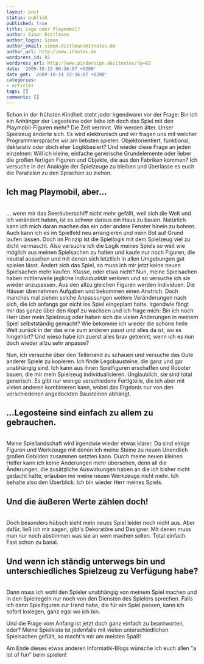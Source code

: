 ```yaml
---
layout: post
status: publish
published: true
title: Lego oder Playmobil?
author: Simon Dittlmann
author_login: Simon
author_email: simon.dittlmann@itnotes.de
author_url: http://www.itnotes.de
wordpress_id: 82
wordpress_url: http://www.pindarsign.de/itnotes/?p=82
date: '2009-10-15 00:36:07 +0200'
date_gmt: '2009-10-14 22:36:07 +0200'
categories:
- articles
tags: []
comments: []
---
```

<p>Schon in der fr&uuml;hsten Kindheit steht jeder irgendwann vor der Frage: Bin ich ein Anh&auml;nger der Legosteine oder liebe ich doch das Spiel mit den Playmobil-Figuren mehr? Die Zeit verrinnt. Wir werden &auml;lter. Unser Spielzeug &auml;nderte sich. Es wird elektronisch und wir fragen uns mit welcher Programmiersprache wir am liebsten spielen. Objektorientiert, funktional, deklarativ oder doch eher Logikbasiert? Und wieder diese Frage an jeden einzelnen: Will ich kleine, einfache generische Grundelemente oder lieber die gro&szlig;en fertigen Figuren und Objekte, die aus den Fabriken kommen? Ich versuche in der Analogie der Spielzeuge zu bleiben und &uuml;berlasse es euch die Parallelen zu den Sprachen zu ziehen.</p>
<h2>Ich mag Playmobil, aber...</h2><br />
... wenn mir das Seer&auml;uberschiff nicht mehr gef&auml;llt, weil sich die Welt und ich ver&auml;ndert haben, ist es schwer daraus ein Haus zu bauen. Nat&uuml;rlich kann ich mich daran machen das ein oder andere Fenster hinein zu bohren. Auch kann ich es im Spielfeld neu arrangieren und mein Bot auf Grund laufen lassen. Doch im Prinzip ist die Spiellogik mit dem Spielzeug viel zu dicht vermascht. Also versuche ich die Logik meines Spiels so weit wie m&ouml;glich aus meinen Spielsachen zu halten und kaufe nur noch Figuren, die neutral aussehen und mit denen sich letztlich in allen Umgebungen gut spielen l&auml;sst. &Auml;ndert sich das Spiel, so muss ich mir jetzt keine neuen Spielsachen mehr kaufen. Klasse, oder etwa nicht? Nun, meine Spielsachen haben mittlerweile jegliche Individualit&auml;t verloren und so versuche ich sie wieder anzupassen. Aus den allzu gleichen Figuren werden Individuen. Die H&auml;user &uuml;bernehmen Aufgaben und bekommen einen Anstrich. Doch manches mal ziehen solche Anpassungen weitere Ver&auml;nderungen nach sich, die ich anfangs gar nicht ins Spiel eingeplant hatte. Irgendwie f&auml;ngt mir das ganze &uuml;ber den Kopf zu wachsen und ich frage mich: Bin ich noch Herr &uuml;ber mein Spielzeug oder haben sich die vielen &Auml;nderungen in meinem Spiel selbstst&auml;ndig gemacht? Wie bekomme ich wieder die sch&ouml;ne heile Welt zur&uuml;ck in der das eine zum anderen passt und alles da ist, wo es hingeh&ouml;rt? Und wieso habe ich zuerst alles brav getrennt, wenn ich es nun doch wieder allzu sehr anpasse?</p>
<p>Nun, ich versuche &uuml;ber den Tellerrand zu schauen und versuche das Gute anderer Spiele zu kopieren. Ich finde Legobausteine, die ganz und gar unabh&auml;ngig sind. Ich kann aus ihnen Spielfiguren erschaffen und Roboter bauen, die mir mein Spielzeug individualisieren. Unglaublich, sie sind total generisch. Es gibt nur wenige verschiedene Fertigteile, die ich aber mit vielen anderen kombinieren kann, wobei das Ergebnis nur von den verschiedenen angedockten Bausteinen abh&auml;ngt.</p>
<h2>...Legosteine sind einfach zu allem zu gebrauchen.</h2><br />
Meine Spiellandschaft wird irgendwie wieder etwas klarer. Da sind einige Figuren und Werkzeuge mit denen ich meine Steine zu neuen Unendlich gro&szlig;en Gebilden zusammen setzten kann. Durch meine neuen kleinen Helfer kann ich keine &Auml;nderungen mehr &uuml;bersehen, denn all die &Auml;nderungen, die zus&auml;tzliche Auswirkungen haben an die ich bisher nicht gedacht hatte, erlauben mir meine neuen Werkzeuge nicht mehr. Ich behalte also den &Uuml;berblick. Ich bin wieder Herr meines Spiels.</p>
<h2>Und die &auml;u&szlig;eren Werte z&auml;hlen doch!</h2><br />
Doch besonders h&uuml;bsch sieht mein neues Spiel leider noch nicht aus. Aber daf&uuml;r, lie&szlig; ich mir sagen, gibt's Dekorat&ouml;re und Designer. Mit denen muss man nur noch abstimmen was sie an wem machen sollen. Total einfach. Fast schon zu banal.</p>
<h2>Und wenn ich st&auml;ndig unterwegs bin und unterschiedliches Spielzeug zu Verf&uuml;gung habe?</h2><br />
Dann muss ich wohl den Spieler unabh&auml;ngig von meinem Spiel machen und in den Spielregeln nur noch von den Diensten des Spielers sprechen. Falls ich dann Spielfiguren zur Hand habe, die f&uuml;r ein Spiel passen, kann ich sofort loslegen, ganz egal wo ich bin.</p>
<p>Und die Frage vom Anfang ist jetzt doch ganz einfach zu beantworten, oder? Meine Spielkiste ist jedenfalls mit vielen unterschiedlichen Spielsachen gef&uuml;llt, so macht's mir am meisten Spa&szlig;!</p>
<p>Am Ende dieses etwas anderen Informatik-Blogs w&uuml;nsche ich euch allen "a lot of fun" beim spielen!</p>
